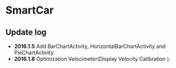 # SmartCar
## Update log
- **2016.1.5**  Add BarChartActivity, HorizontalBarChartActivity and PieChartActivity.
- **2016.1.8**  Optimization Velocimeter(Display Velocity Calibration ).

